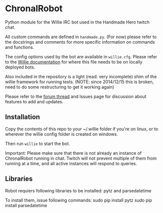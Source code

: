ChronalRobot
============

Python module for the Willie IRC bot used in the Handmade Hero twitch chat.

All custom commands are defined in `handmade.py`. (For now) please refer to the docstrings and comments for more specific information on commands and functions.

The config options used by the bot are available in `willie.cfg`. Please refer to the [Willie documentation](http://willie.dftba.net/) for where this file needs to be on locally deployed bots.

Also included in the repository is a light (read: very incomplete) shim of the willie framework for running tests. (NOTE: since 2014/12/15 this is broken, need to do some restructuring to get it working again)

Please refer to the [forum thread](https://forums.handmadehero.org/index.php/forum?view=topic&catid=5&id=65) and Issues page for discussion about features to add and updates.

Installation
----
Copy the contents of this repo to your ~/.willie folder if you're on linux, or to wherever the willie config folder is created on windows. 

Then run `willie` to start the bot.

Important: Please make sure that there is not already an instance of ChronalRobot running in chat. Twitch will not prevent multiple of them from running at a time, and all active instances will respond to queries. 

Libraries
---
Robot requiers following libraries to be installed: pytz and parsedatetime

To install them, issue following commands:
sudo pip install pytz
sudo pip install parsedatetime
